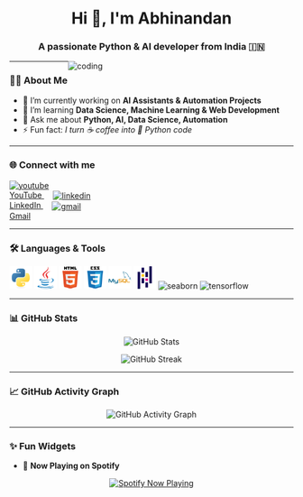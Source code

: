 <h1 align="center">Hi 👋, I'm Abhinandan</h1>
<h3 align="center">A passionate Python & AI developer from India 🇮🇳</h3>

<img align="right" alt="coding" width="400" src="https://cdn.dribbble.com/users/1162077/screenshots/3848914/programmer.gif">

---

### 👨‍💻 About Me  
- 🔭 I’m currently working on **AI Assistants & Automation Projects**  
- 🌱 I’m learning **Data Science, Machine Learning & Web Development**  
- 💬 Ask me about **Python, AI, Data Science, Automation**  
- ⚡ Fun fact: *I turn ☕ coffee into 🐍 Python code*  

---

### 🌐 Connect with me  
<p align="left">
<a href="https://www.youtube.com/c/fitness_fever_2006" target="blank">
  <img align="center" src="https://cdn-icons-png.flaticon.com/512/1384/1384060.png" alt="youtube" height="40" width="40" /><br>
  YouTube
</a>  
&nbsp;&nbsp;&nbsp;
<a href="https://linkedin.com/in/your-linkedin" target="blank">
  <img align="center" src="https://cdn-icons-png.flaticon.com/512/174/174857.png" alt="linkedin" height="40" width="40" /><br>
  LinkedIn
</a>  
&nbsp;&nbsp;&nbsp;
<a href="abhinandankumar74804@gmail.com" target="blank">
  <img align="center" src="https://cdn-icons-png.flaticon.com/512/732/732200.png" alt="gmail" height="40" width="40" /><br>
  Gmail
</a>
</p>


---

### 🛠 Languages & Tools  
<p align="left"> 
  <img src="https://raw.githubusercontent.com/devicons/devicon/master/icons/python/python-original.svg" alt="python" width="40" height="40"/> 
  <img src="https://raw.githubusercontent.com/devicons/devicon/master/icons/java/java-original.svg" alt="java" width="40" height="40"/> 
  <img src="https://raw.githubusercontent.com/devicons/devicon/master/icons/html5/html5-original-wordmark.svg" alt="html5" width="40" height="40"/> 
  <img src="https://raw.githubusercontent.com/devicons/devicon/master/icons/css3/css3-original-wordmark.svg" alt="css3" width="40" height="40"/> 
  <img src="https://raw.githubusercontent.com/devicons/devicon/master/icons/mysql/mysql-original-wordmark.svg" alt="mysql" width="40" height="40"/> 
  <img src="https://raw.githubusercontent.com/devicons/devicon/master/icons/pandas/pandas-original.svg" alt="pandas" width="40" height="40"/> 
  <img src="https://seaborn.pydata.org/_images/logo-mark-lightbg.svg" alt="seaborn" width="40" height="40"/> 
  <img src="https://www.vectorlogo.zone/logos/tensorflow/tensorflow-icon.svg" alt="tensorflow" width="40" height="40"/> 
</p>

---

### 📊 GitHub Stats  
<p align="center">
  <img src="https://github-readme-stats.vercel.app/api?username=abhinandan-creator&show_icons=true&theme=radical" alt="GitHub Stats" />
</p>

<p align="center">
  <img src="https://github-readme-streak-stats.herokuapp.com?user=abhinandan-creator&theme=dark&hide_border=true" alt="GitHub Streak" />
</p>

---



### 📈 GitHub Activity Graph  
<p align="center">
  <img src="https://github-readme-activity-graph.vercel.app/graph?username=abhinandan-creator&theme=react-dark" alt="GitHub Activity Graph" />
</p>

---

### ✨ Fun Widgets  
- 🎵 **Now Playing on Spotify**  

<p align="center">
  <a href="https://spotify-github-profile.kittinanx.com/api/view?uid=31s4ndqvde3dv4zbrl6l6z6nujle&redirect=true">
    <img src="https://spotify-github-profile.kittinanx.com/api/view?uid=31s4ndqvde3dv4zbrl6l6z6nujle&cover_image=true&theme=novatorem&show_offline=true&background_color=121212&interchange=true" alt="Spotify Now Playing" />
  </a>
</p>
